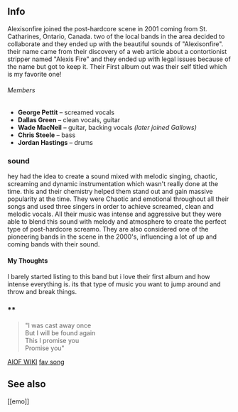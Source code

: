 ## Info

Alexisonfire joined the post-hardcore scene in 2001 coming from St. Catharines, Ontario, Canada. two of the local bands in the area decided to collaborate and they ended up with the beautiful sounds of "Alexisonfire". their name came from their discovery of a web article about a contortionist stripper named "Alexis Fire" and they ended up with legal issues because of the name but got to keep it. Their First album out was their self titled which is my favorite one! 
###### Members
- **George Pettit** – screamed vocals
- **Dallas Green** – clean vocals, guitar 
- **Wade MacNeil** – guitar, backing vocals _(later joined Gallows)_
- **Chris Steele** – bass
- **Jordan Hastings** – drums 
### sound
hey had the idea to create a sound mixed with melodic singing, chaotic, screaming and dynamic instrumentation which wasn't really done at the time. this and their chemistry helped them stand out and gain massive popularity at the time. They were Chaotic and emotional throughout all their songs and used three singers in order to achieve screamed, clean and melodic vocals. All their music was intense and aggressive but they were able to blend this sound with melody and atmosphere to create the perfect type of post-hardcore screamo. They are also considered one of the pioneering bands in the scene in the 2000's, influencing a lot of up and coming bands with their sound.
#### My Thoughts
I barely started listing to this band but i love their first album and how intense everything is. its that type of music you want to jump around and throw and break things. 

### **

>"I was cast away once  
 But I will be found again  
 This I promise you  
 Promise you"

[AIOF WIKI](https://en.wikipedia.org/wiki/Alexisonfire)
[fav song](https://genius.com/Alexisonfire-counterparts-and-number-them-lyrics)
## See also
 [[emo]]


